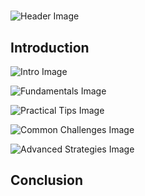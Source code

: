 # 


![Header Image](https://fal.media/files/kangaroo/l0pr1g1GFWSvrK5xdqHNW.png)

## Introduction


![Intro Image](https://fal.media/files/lion/6JhRG-IWfnymUosJB-GD3.png)

<a href=".html"></a>

![Fundamentals Image](https://fal.media/files/panda/nBi7R731jz1C2wIRUeBBw.png)

<a href=".html"></a>

![Practical Tips Image](https://fal.media/files/zebra/ZxjfNletA64ssbqfHpH_P.png)

<a href=".html"></a>

![Common Challenges Image](https://fal.media/files/tiger/uAeDdK5z4Wd_yaYxzUAsT.png)

<a href=".html"></a>

![Advanced Strategies Image](https://fal.media/files/panda/BFGJVYSMJSbbmNyvz7vjk.png)

## Conclusion

